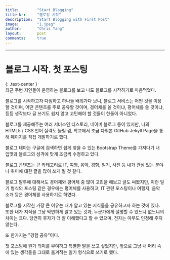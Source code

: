 ```yaml
---
title:        "Start Blogging"
title-kr:     "블로깅 시작"
description:  "Start Blogging with First Post"
image:        "1.jpeg"
author:       "Chris Yang"
layout:       post
comments:     true
---
```


---

블로그 시작. 첫 포스팅  
===
{: .text-center }
<br/>
최근 주변 지인들이 운영하는 블로그를 보고 나도 블로그를 시작하기로 마음먹었다.

블로그를 시작하고자 다짐하고 하나둘 배워가다 보니,
블로그 서비스는 어떤 것을 이용할 것이며, 어떤 콘텐츠를 주로 공유할 것이며,
경어체를 쓸 것이냐, 평어체를 쓸 것이냐, 등등
생각보다 글 쓰기도 쉽지 않고 고민해야 할 것들이 한둘이 아니었다.

블로그를 제공해주는 여러 서비스인 티스토리, 네이버 블로그 등이 있지만,
나의 HTML5 / CSS 언어 실력도 늘릴 겸,
학교에서 조금 다뤄본 GitHub Jekyll Page을 통해 페이지를 직접 개발하기로 했다.

블로그 테마는 구글에 검색하면 쉽게 찾을 수 있는 Bootstrap Theme를 가져다가
내 입맛과 블로그의 성격에 맞게 조금씩 수정하고 있다.

블로그 콘텐츠는 큰 카테고리로 IT, 여행, 음악, 경험, 일기, 사진 등
내가 관심 있는 분야나 취미에 대한 글을 많이 쓰게 될 것 같다.

블로그 말투에 대해서도 경어체와 평어체 중 많이 고민을 해보고 글도 써봤지만,
이런 일기 형식의 포스팅 같은 경우에는 평어체를 사용하고,
IT 관련 포스팅이나 여행지, 음악 소개 등은 경어체를 사용하기로 하였다.

블로그를 시작한 가장 큰 이유는 내가 알고 있는 지식들을 공유하고자 하는 것에 있다.
또한 내가 지식을 그냥 막연하게 알고 있는 것과, 누군가에게 설명할 수 있느냐 없느냐의 차이는 크다.
당연히 후자가 더 잘 이해했다고 할 수 있으며, 전자는 아무도 인정해 주지 않는다.

또 한가지는 "경험 공유"이다.


첫 포스팅에 뭔가 의미를 부여하고 특별한 말을 쓰고 싶었지만,
앞으로 그냥 내 머리 속에 있는 생각들을 그대로 옮겨적는 일기 형식으로 쓰기로 했다.
